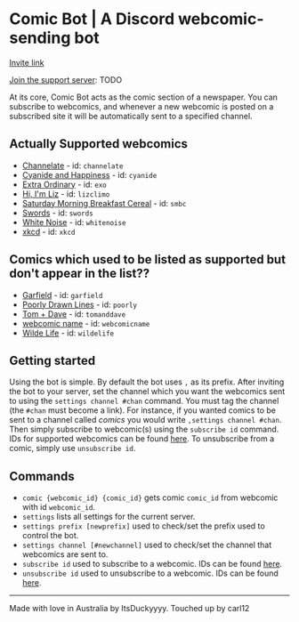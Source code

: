 # Comic Bot | A Discord webcomic-sending bot
[Invite link](https://discord.com/oauth2/authorize?client_id=824465339839938581&scope=bot&permissions=536923136)

[Join the support server](): TODO

At its core, Comic Bot acts as the comic section of a newspaper. You can subscribe to webcomics, and whenever a new webcomic is posted on a subscribed site it will be automatically sent to a specified channel.

## Actually Supported webcomics
* [Channelate](http://channelate.com/) - id: `channelate`
* [Cyanide and Happiness](http://explosm.net/) - id: `cyanide`
* [Extra Ordinary](https://exocomics.com/) - id: `exo`
* [Hi, I'm Liz](https://lizclimo.tumblr.com/) - id: `lizclimo`
* [Saturday Morning Breakfast Cereal](https://smbc-comics.com) - id: `smbc`
* [Swords](https://swordscomic.com/) - id: `swords`
* [White Noise](http://www.white-noise-comic.com/) - id: `whitenoise`
* [xkcd](http://xkcd.com/) - id: `xkcd`

## Comics which used to be listed as supported but don't appear in the list??
* [Garfield](https://garfield.com/) - id: `garfield`
* [Poorly Drawn Lines](http://poorlydrawnlines.com/) - id: `poorly`
* [Tom + Dave](http://tomanddave.cfw.me/) - id: `tomanddave`
* [webcomic name](http://webcomicname.com/) - id: `webcomicname`
* [Wilde Life](http://wildelifecomic.com/) - id: `wildelife`

## Getting started
Using the bot is simple. By default the bot uses `,` as its prefix. After inviting the bot to your server, set the channel which you want the webcomics sent to using the `settings channel #chan` command. You must tag the channel (the `#chan` must become a link). For instance, if you wanted comics to be sent to a channel called *comics* you would write `,settings channel #chan`. Then simply subscribe to webcomic(s) using the `subscribe id` command. IDs for supported webcomics can be found [here](#supported-webcomics). To unsubscribe from a comic, simply use `unsubscribe id`.

## Commands
* `comic {webcomic_id} {comic_id}` gets comic `comic_id` from webcomic with id `webcomic_id`.
* `settings` lists all settings for the current server.
* `settings prefix [newprefix]` used to check/set the prefix used to control the bot.
* `settings channel [#newchannel]` used to check/set the channel that webcomics are sent to.
* `subscribe id` used to subscribe to a webcomic. IDs can be found [here](#supported-webcomics).
* `unsubscribe id` used to unsubscribe to a webcomic. IDs can be found [here](#supported-webcomics).

---
Made with love in Australia by ItsDuckyyyy.
Touched up by carl12
